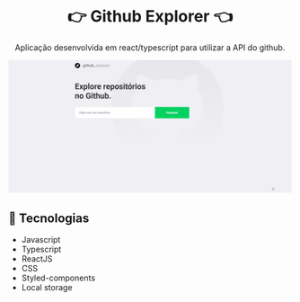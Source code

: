 <h1 align="center"> 👉 Github Explorer 👈 </h1> 

<p align="center"> Aplicação desenvolvida em react/typescript para utilizar a API do github.</p>

<div align="center">
  <img src="./github/github-explorer.gif" alt="drop-box" />
</div>

## 🚀 Tecnologias
- Javascript
- Typescript
- ReactJS
- CSS
- Styled-components
- Local storage


